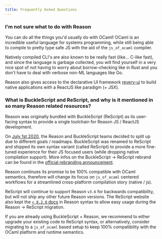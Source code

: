 ```yaml
---
title: Frequently Asked Questions
---
```


### I'm not sure what to do with Reason

You can do all the things you'd usually do with OCaml! OCaml is an incredible useful language for systems programming, while still being able to compile to pretty type safe JS with the aid of the `js_of_ocaml` compiler.

Natively compiled CLI's are also known to be really fast (like... C-like fast), and since the language is garbage collected, you will find yourself in a very nice spot of not having to worry about borrow-checking like in Rust and you don't have to deal with verbose non-ML languages like Go. 

Reason also gives access to the declarative UI framework [revery-ui](https://github.com/revery-ui/revery) to build native applications with a ReactJS like paradigm (+ JSX).

### What is BuckleScript and ReScript, and why is it mentioned in so many Reason related resources?

Reason was originally bundled with BuckleScript (ReScript) as its user-facing syntax to provide a single toolchain for Reason JS / ReactJS development.

On [July 1st 2020](https://rescript-lang.org/blog/bucklescript-8-1-new-syntax), the Reason and BuckleScript teams decided to split up due to different goals / roadmaps. BuckleScript was renamed to ReScript and shipped its own syntax variant (called ReScript) to provide a more fine-tuned experience for their JS focused users (while dropping native compilation support). More infos on the BuckleScript -> ReScript rebrand can be found in the [official rebranding announcement](https://rescript-lang.org/blog/bucklescript-is-rebranding).

Reason continues its promise to be 100% compatible with OCaml semantics, therefore will change its focus on `js_of_ocaml` centered workflows for a streamlined cross-platform compilation story (native / js).

ReScript will continue to support Reason `v3.6` for backwards compatibility, but will not ship any other future Reason versions. The ReScript website also kept the [`< 8.2.0` docs](https://rescript-lang.org/docs/manual/v8.0.0/introduction) in Reason syntax to allow easy usage during the Reason -> ReScript migration.

If you are already using BuckleScript + Reason, we recommend to either upgrade your existing code to ReScript syntax, or alternatively, consider migrating to a `js_of_ocaml` based setup to keep 100% compatibility with the OCaml platform and runtime semantics.
